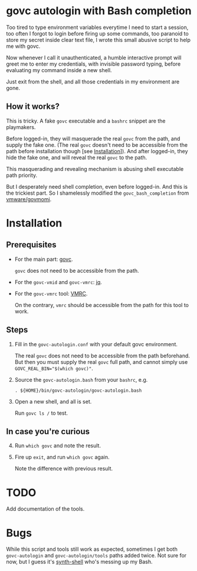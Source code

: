 #   govc autologin with Bash completion

Too tired to type environment variables everytime I need to start a session,
too often I forgot to login before firing up some commands,
too paranoid to store my secret inside clear text file,
I wrote this small abusive script to help me with govc.

Now whenever I call it unauthenticated,
a humble interactive prompt will greet me to enter my credentials,
with invisible password typing,
before evaluating my command inside a new shell.

Just exit from the shell,
and all those credentials in my environment are gone.

##  How it works?

This is tricky.
A fake `govc` executable and a `bashrc` snippet are the playmakers.

Before logged-in,
they will masquerade the real `govc` from the path,
and supply the fake one.
(The real `govc` doesn't need to be accessible from the path before installation though
[see [Installation](#Installation)]).
And after logged-in,
they hide the fake one,
and will reveal the real `govc` to the path.

This masquerading and revealing mechanism is abusing shell executable path priority.

But I desperately need shell completion,
even before logged-in.
And this is the trickiest part.
So I shamelessly modified the `govc_bash_completion`
from [vmware/govmomi](https://github.com/vmware/govmomi).

#   Installation

##  Prerequisites

-   For the main part: [govc](https://github.com/vmware/govmomi/tree/master/govc).

    `govc` does not need to be accessible from the path.

-   For the `govc-vmid` and `govc-vmrc`: [jq](https://github.com/stedolan/jq).

-   For the `govc-vmrc` tool: [VMRC](https://kb.vmware.com/s/article/2091284).

    On the contrary, `vmrc` should be accessible from the path for this tool to work.

##  Steps

1.  Fill in the `govc-autologin.conf` with your default govc environment.

    The real `govc` does not need to be accessible from the path beforehand.
    But then you must supply the real `govc` full path,
    and cannot simply use `GOVC_REAL_BIN="$(which govc)"`.

2.  Source the `govc-autologin.bash` from your `bashrc`, e.g.

    ```
    . ${HOME}/bin/govc-autologin/govc-autologin.bash
    ```

3.  Open a new shell, and all is set.

    Run `govc ls /` to test.

##  In case you're curious

4.  Run `which govc` and note the result.

5.  Fire up `exit`, and run `which govc` again.

    Note the difference with previous result.

#   TODO

Add documentation of the tools.

#   Bugs

While this script and tools still work as expected,
sometimes I get both `govc-autologin` and `govc-autologin/tools` paths added twice.
Not sure for now, but I guess it's [synth-shell](https://github.com/andresgongora/synth-shell) who's messing up my Bash.
